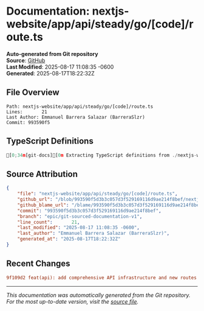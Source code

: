 # Documentation: nextjs-website/app/api/steady/go/[code]/route.ts

**Auto-generated from Git repository**  
**Source**: [GitHub](/blob/993590f5d3b3c057d3f529169116d9ae214f8bef/nextjs-website/app/api/steady/go/[code]/route.ts)  
**Last Modified**: 2025-08-17 11:08:35 -0600  
**Generated**: 2025-08-17T18:22:32Z

## File Overview

```
Path: nextjs-website/app/api/steady/go/[code]/route.ts
Lines:       21
Last Author: Emmanuel Barrera Salazar (BarreraSlzr)
Commit: 993590f5
```

## TypeScript Definitions

```typescript
[0;34m[git-docs][0m Extracting TypeScript definitions from ./nextjs-website/app/api/steady/go/[code]/route.ts
```

## Source Attribution

```json
{
    "file": "nextjs-website/app/api/steady/go/[code]/route.ts",
    "github_url": "/blob/993590f5d3b3c057d3f529169116d9ae214f8bef/nextjs-website/app/api/steady/go/[code]/route.ts",
    "github_blame_url": "/blame/993590f5d3b3c057d3f529169116d9ae214f8bef/nextjs-website/app/api/steady/go/[code]/route.ts",
    "commit": "993590f5d3b3c057d3f529169116d9ae214f8bef",
    "branch": "epic/git-sourced-documentation-v1",
    "line_count":       21,
    "last_modified": "2025-08-17 11:08:35 -0600",
    "last_author": "Emmanuel Barrera Salazar (BarreraSlzr)",
    "generated_at": "2025-08-17T18:22:32Z"
}
```

## Recent Changes

```diff
9f109d2 feat(api): add comprehensive API infrastructure and new routes
```

---
*This documentation was automatically generated from the Git repository. 
For the most up-to-date version, visit the [source file](/blob/993590f5d3b3c057d3f529169116d9ae214f8bef/nextjs-website/app/api/steady/go/[code]/route.ts).*
